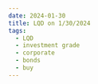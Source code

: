 ```yaml
---
date: 2024-01-30
title: LQD on 1/30/2024
tags: 
  - LQD
  - investment grade
  - corporate
  - bonds
  - buy
---
```

<div class="post">
<snapshot-grid 
    :reports="['2024/01/30/MTP/LQD']"
    chart="2024/01/30/Chart/LQD"
/>
<p>

</p>
<p>

</p>
</div>
